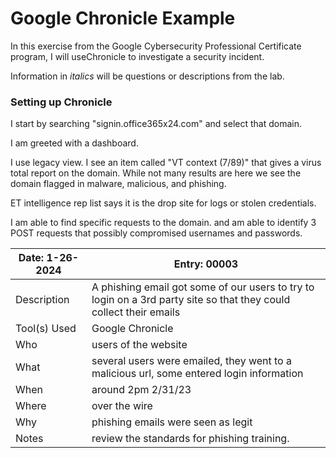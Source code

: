 # Google Chronicle Example

In this exercise from the Google Cybersecurity Professional Certificate program, I will useChronicle to investigate a security incident. 

Information in *italics* will be questions or descriptions from the lab.

### Setting up Chronicle

I start by searching "signin.office365x24.com" and select that domain.

I am greeted with a dashboard.

I use legacy view. I see an item called "VT context (7/89)" that gives a virus total report on the domain.
While not many results are here we see the domain flagged in malware, malicious, and phishing.

ET intelligence rep list says it is the drop site for logs or stolen credentials.

I am able to find specific requests to the domain. and am able to identify 3 POST requests that possibly compromised usernames and passwords.

|Date: 1-26-2024| Entry: 00003|
|--|--|
|Description | A phishing email got some of our users to try to login on a 3rd party site so that they could collect their emails|
|Tool(s) Used| Google Chronicle|
|Who | users of the website |
|What | several users were emailed, they went to a malicious url, some entered login information |
|When| around 2pm 2/31/23|
|Where| over the wire |
|Why| phishing emails were seen as legit |
|Notes| review the standards for phishing training.|